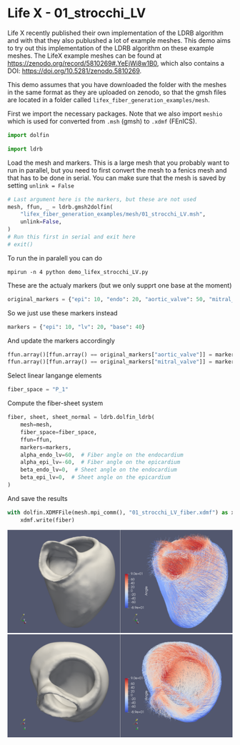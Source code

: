 # Life X - 01_strocchi_LV

Life X recently published their own implementation of the LDRB algorithm and with that they also publushed a lot of example meshes. This demo aims to try out this implementation of the LDRB algorithm on these example meshes. The LifeX example meshes can be found at https://zenodo.org/record/5810269#.YeEjWi8w1B0, which also contains a DOI: https://doi.org/10.5281/zenodo.5810269.

This demo assumes that you have downloaded the folder with the meshes in the same format as they are uploaded on zenodo, so that the gmsh files are located in a folder called `lifex_fiber_generation_examples/mesh`.

First we import the necessary packages. Note that we also import `meshio` which is used for converted from `.msh` (gmsh) to `.xdmf` (FEnICS).


```python
import dolfin
```

```python
import ldrb
```

Load the mesh and markers. This is a large mesh that you probably want to run in parallel, but you need to first convert the mesh to a fenics mesh and that has to be done in serial. You can make sure that the mesh is saved by setting `unlink = False`

```python
# Last argument here is the markers, but these are not used
mesh, ffun, _ = ldrb.gmsh2dolfin(
    "lifex_fiber_generation_examples/mesh/01_strocchi_LV.msh",
    unlink=False,
)
# Run this first in serial and exit here
# exit()
```

To run the in paralell you can do
```
mpirun -n 4 python demo_lifex_strocchi_LV.py
```


These are the actualy markers (but we only supprt one base at the moment)

```python
original_markers = {"epi": 10, "endo": 20, "aortic_valve": 50, "mitral_valve": 60}
```

So we just use these markers instead

```python
markers = {"epi": 10, "lv": 20, "base": 40}
```

And update the markers accordingly

```python
ffun.array()[ffun.array() == original_markers["aortic_valve"]] = markers["base"]
ffun.array()[ffun.array() == original_markers["mitral_valve"]] = markers["base"]
```

Select linear langange elements

```python
fiber_space = "P_1"
```


Compute the fiber-sheet system

```python
fiber, sheet, sheet_normal = ldrb.dolfin_ldrb(
    mesh=mesh,
    fiber_space=fiber_space,
    ffun=ffun,
    markers=markers,
    alpha_endo_lv=60,  # Fiber angle on the endocardium
    alpha_epi_lv=-60,  # Fiber angle on the epicardium
    beta_endo_lv=0,  # Sheet angle on the endocardium
    beta_epi_lv=0,  # Sheet angle on the epicardium
)
```

And save the results

```python
with dolfin.XDMFFile(mesh.mpi_comm(), "01_strocchi_LV_fiber.xdmf") as xdmf:
    xdmf.write(fiber)
```


![_](_static/figures/01_strocchi_LV_fiber_1.png)
![_](_static/figures/01_strocchi_LV_fiber_2.png)
